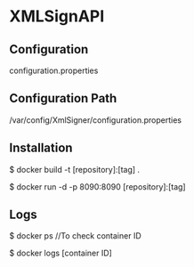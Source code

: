 # XMLSignAPI


## Configuration

configuration.properties

## Configuration Path

/var/config/XmlSigner/configuration.properties

## Installation

$ docker build -t [repository]:[tag] .

$ docker run -d -p 8090:8090 [repository]:[tag]

## Logs

$ docker ps //To check container ID

$ docker logs [container ID]